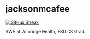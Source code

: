 # jacksonmcafee

[![GitHub Streak](http://github-readme-streak-stats.herokuapp.com?user=jacksonmcafee&theme=dark&background=000000)](https://git.io/streak-stats)


SWE at Voloridge Health, FSU CS Grad.
